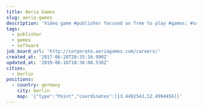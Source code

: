 ```yaml
---
title: Aeria Games
slug: aeria-games
description: 'Video game #publisher focused on free to play #games; #software'
tags:
  - publisher
  - games
  - software
job_board_url: 'http://corporate.aeriagames.com/careers/'
created_at: '2017-06-28T20:35:16.990Z'
updated_at: '2019-06-16T10:36:08.530Z'
cities:
  - berlin
positions:
  - country: germany
    city: berlin
    map: '{"type":"Point","coordinates":[13.4492543,52.4994456]}'
---
```


